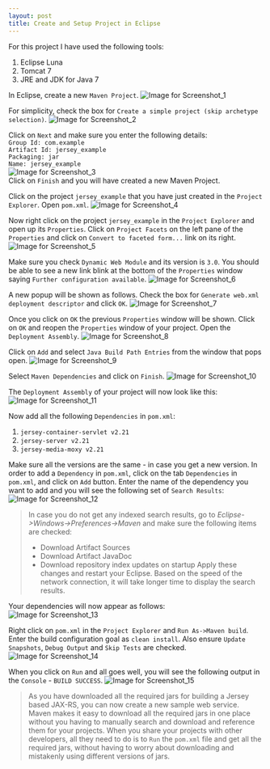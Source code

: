 ```yaml
---
layout: post
title: Create and Setup Project in Eclipse
---
```


For this project I have used the following tools:

  1. Eclipse Luna
  2. Tomcat 7
  3. JRE and JDK for Java 7  


In Eclipse, create a new `Maven Project`. 
    ![Image for Screenshot_1](https://raw.githubusercontent.com/ss37/jersey_example/gh-pages/public/images/screenshot_1.png "Screenshot_1")
  
For simplicity, check the box for `Create a simple project (skip archetype selection)`.
    ![Image for Screenshot_2](https://raw.githubusercontent.com/ss37/jersey_example/gh-pages/public/images/screenshot_2.png "Screenshot_2")

Click on `Next` and make sure you enter the following details:  
  `Group Id: com.example`  
  `Artifact Id: jersey_example`  
  `Packaging: jar`  
  `Name: jersey_example`  
    ![Image for Screenshot_3](https://raw.githubusercontent.com/ss37/jersey_example/gh-pages/public/images/screenshot_3.png "Screenshot_3")  
Click on `Finish` and you will have created a new Maven Project.  


Click on the project `jersey_example` that you have just created in the `Project Explorer`. Open `pom.xml`.
    ![Image for Screenshot_4](https://raw.githubusercontent.com/ss37/jersey_example/gh-pages/public/images/screenshot_4.png "Screenshot_4")  


Now right click on the project `jersey_example` in the `Project Explorer` and open up its `Properties`. Click on `Project Facets` on the left pane of the `Properties` and click on `Convert to faceted form...` link on its right.
    ![Image for Screenshot_5](https://raw.githubusercontent.com/ss37/jersey_example/gh-pages/public/images/screenshot_5.png "Screenshot_5")  


Make sure you check `Dynamic Web Module` and its version is `3.0`. You should be able to see a new link blink at the bottom of the `Properties` window saying `Further configuration available`.
    ![Image for Screenshot_6](https://raw.githubusercontent.com/ss37/jersey_example/gh-pages/public/images/screenshot_6.png "Screenshot_6")  


A new popup will be shown as follows. Check the box for `Generate web.xml deployment descriptor` and click `OK`.
    ![Image for Screenshot_7](https://raw.githubusercontent.com/ss37/jersey_example/gh-pages/public/images/screenshot_7.png "Screenshot_7")  


Once you click on `OK` the previous `Properties` window will be shown. Click on `OK` and reopen the `Properties` window of your project. Open the `Deployment Assembly`.
    ![Image for Screenshot_8](https://raw.githubusercontent.com/ss37/jersey_example/gh-pages/public/images/screenshot_8.png "Screenshot_8")  


Click on `Add` and select `Java Build Path Entries` from the window that pops open.
    ![Image for Screenshot_9](https://raw.githubusercontent.com/ss37/jersey_example/gh-pages/public/images/screenshot_9.png "Screenshot_9")  


Select `Maven Dependencies` and click on `Finish`.
    ![Image for Screenshot_10](https://raw.githubusercontent.com/ss37/jersey_example/gh-pages/public/images/screenshot_10.png "Screenshot_10")  


The `Deployment Assembly` of your project will now look like this:
    ![Image for Screenshot_11](https://raw.githubusercontent.com/ss37/jersey_example/gh-pages/public/images/screenshot_11.png "Screenshot_11")  

Now add all the following `Dependencies` in `pom.xml`:  

  1. `jersey-container-servlet v2.21`  
  2. `jersey-server v2.21`  
  3. `jersey-media-moxy v2.21`  
  

Make sure all the versions are the same - in case you get a new version. In order to add a `Dependency` in `pom.xml`, click on the tab `Dependencies` in `pom.xml`, and click on `Add` button. Enter the name of the dependency you want to add and you will see the following set of `Search Results`:
    ![Image for Screenshot_12](https://raw.githubusercontent.com/ss37/jersey_example/gh-pages/public/images/screenshot_12.PNG "Screenshot_12")  

  > In case you do not get any indexed search results, go to *Eclipse->Windows->Preferences->Maven* and make sure the following items are checked:
  > * Download Artifact Sources
  > * Download Artifact JavaDoc
  > * Download repository index updates on startup
  > Apply these changes and restart your Eclipse. Based on the speed of the network connection, it will take longer time to display the search results.  


Your dependencies will now appear as follows:  
    ![Image for Screenshot_13](https://raw.githubusercontent.com/ss37/jersey_example/gh-pages/public/images/screenshot_13.PNG "Screenshot_13")  


Right click on `pom.xml` in the `Project Explorer` and `Run As->Maven build`. Enter the build configuration goal as `clean install`. Also ensure `Update Snapshots`, `Debug Output` and `Skip Tests` are checked.  
    ![Image for Screenshot_14](https://raw.githubusercontent.com/ss37/jersey_example/gh-pages/public/images/screenshot_14.png "Screenshot_14")  


When you click on `Run` and all goes well, you will see the following output in the `Console` - `BUILD SUCCESS`.
    ![Image for Screenshot_15](https://raw.githubusercontent.com/ss37/jersey_example/gh-pages/public/images/screenshot_15.png "Screenshot_15")  


  > As you have downloaded all the required jars for building a Jersey based JAX-RS, you can now create a new sample web service. Maven makes it easy to download all the required jars in one place without you having to manually search and download and reference them for your projects. When you share your projects with other developers, all they need to do is to `Run` the `pom.xml` file and get all the required jars, without having to worry about downloading and mistakenly using different versions of jars.
